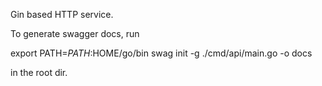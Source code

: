 Gin based HTTP service.

To generate swagger docs, run 

export PATH=$PATH:$HOME/go/bin
swag init -g ./cmd/api/main.go -o docs

in the root dir.